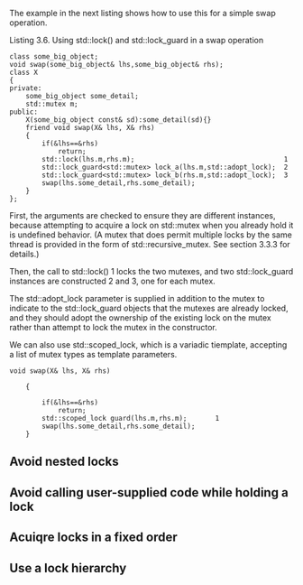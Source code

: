 The example in the next listing shows how to use this for a simple swap operation.

Listing 3.6. Using std::lock() and std::lock_guard in a swap operation
```
class some_big_object;  
void swap(some_big_object& lhs,some_big_object& rhs);  
class X  
{  
private:  
    some_big_object some_detail;  
    std::mutex m;  
public:  
    X(some_big_object const& sd):some_detail(sd){}  
    friend void swap(X& lhs, X& rhs)  
    {  
        if(&lhs==&rhs)  
            return;  
        std::lock(lhs.m,rhs.m);                                     1  
        std::lock_guard<std::mutex> lock_a(lhs.m,std::adopt_lock);  2  
        std::lock_guard<std::mutex> lock_b(rhs.m,std::adopt_lock);  3  
        swap(lhs.some_detail,rhs.some_detail);  
    }  
};  
```
First, the arguments are checked to ensure they are different instances, because attempting to acquire a lock on std::mutex when you already hold it is undefined behavior. (A mutex that does permit multiple locks by the same thread is provided in the form of std::recursive_mutex. See section 3.3.3 for details.) 

Then, the call to std::lock() 1 locks the two mutexes, and two std::lock_guard instances are constructed 2 and 3, one for each mutex.   

The std::adopt_lock parameter is supplied in addition to the mutex to indicate to the std::lock_guard objects that the mutexes are already locked, and they should adopt the ownership of the existing lock on the mutex rather than attempt to lock the mutex in the constructor.

We can also use std::scoped_lock, which is a variadic tiemplate, accepting a list of mutex types as template parameters.
```
void swap(X& lhs, X& rhs)

    {

        if(&lhs==&rhs)
            return;
        std::scoped_lock guard(lhs.m,rhs.m);       1
        swap(lhs.some_detail,rhs.some_detail);
    }
```

## Avoid nested locks
## Avoid calling user-supplied code while holding a lock
## Acuiqre locks in a fixed order
## Use a lock hierarchy
